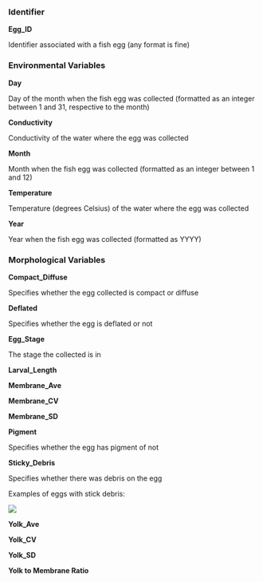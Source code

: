 
### Identifier

**Egg_ID** 

Identifier associated with a fish egg (any format is fine)

### Environmental Variables

**Day**

Day of the month when the fish egg was collected (formatted as an integer between 1 and 31, respective to the month)

**Conductivity**

Conductivity of the water where the egg was collected

**Month**

Month when the fish egg was collected (formatted as an integer between 1 and 12)

**Temperature**

Temperature (degrees Celsius) of the water where the egg was collected

**Year**

Year when the fish egg was collected (formatted as YYYY)

### Morphological Variables

**Compact_Diffuse**

Specifies whether the egg collected is compact or diffuse

**Deflated**

Specifies whether the egg is deflated or not

**Egg_Stage**

The stage the collected is in

**Larval_Length**

**Membrane_Ave**

**Membrane_CV**

**Membrane_SD**

**Pigment**

Specifies whether the egg has pigment of not

**Sticky_Debris**

Specifies whether there was debris on the egg

Examples of eggs with stick debris: 

![]("code/www/sticky_debris.png")

**Yolk_Ave**

**Yolk_CV**

**Yolk_SD**

**Yolk to Membrane Ratio**

